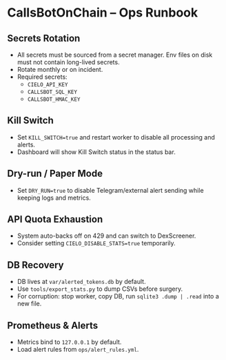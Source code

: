# CallsBotOnChain – Ops Runbook

## Secrets Rotation
- All secrets must be sourced from a secret manager. Env files on disk must not contain long-lived secrets.
- Rotate monthly or on incident.
- Required secrets:
  - `CIELO_API_KEY`
  - `CALLSBOT_SQL_KEY`
  - `CALLSBOT_HMAC_KEY`

## Kill Switch
- Set `KILL_SWITCH=true` and restart worker to disable all processing and alerts.
- Dashboard will show Kill Switch status in the status bar.

## Dry-run / Paper Mode
- Set `DRY_RUN=true` to disable Telegram/external alert sending while keeping logs and metrics.

## API Quota Exhaustion
- System auto-backs off on 429 and can switch to DexScreener.
- Consider setting `CIELO_DISABLE_STATS=true` temporarily.

## DB Recovery
- DB lives at `var/alerted_tokens.db` by default.
- Use `tools/export_stats.py` to dump CSVs before surgery.
- For corruption: stop worker, copy DB, run `sqlite3 .dump | .read` into a new file.

## Prometheus & Alerts
- Metrics bind to `127.0.0.1` by default.
- Load alert rules from `ops/alert_rules.yml`.



